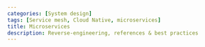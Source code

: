 ```yaml
---
categories: [System design]
tags: [Service mesh, Cloud Native, microservices] 
title: Microservices
description: Reverse-engineering, references & best practices
---
```

